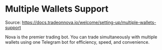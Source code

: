 
# Multiple Wallets Support

Source: https://docs.tradeonnova.io/welcome/setting-up/multiple-wallets-support

Nova is the premier trading bot. You can trade simultaneously with multiple wallets using one Telegram bot for efficiency, speed, and convenience. 

